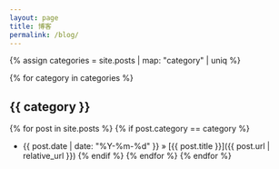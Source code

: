 ```yaml
---
layout: page
title: 博客
permalink: /blog/
---
```


{% assign categories = site.posts | map: "category" | uniq %}

{% for category in categories %}
## {{ category }}
  {% for post in site.posts %}
    {% if post.category == category %}
* {{ post.date | date: "%Y-%m-%d" }} &raquo; [{{ post.title }}]({{ post.url | relative_url }})
    {% endif %}
  {% endfor %}
{% endfor %}